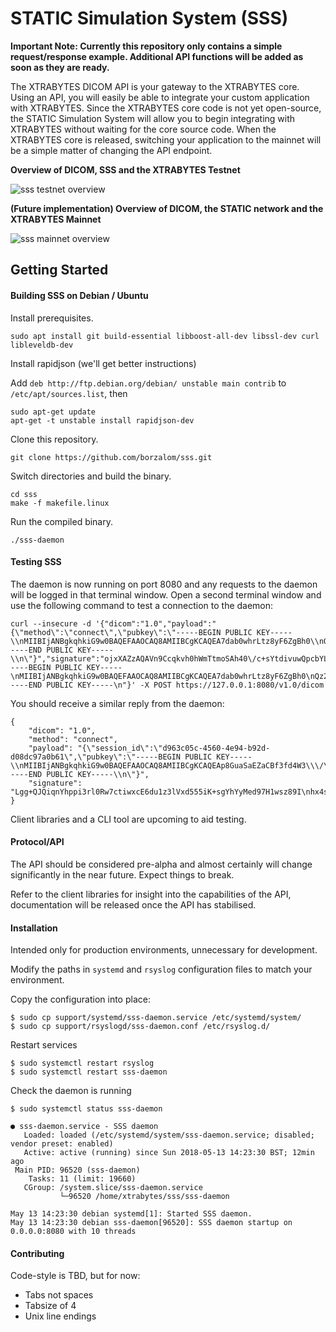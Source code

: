 # STATIC Simulation System (SSS)

**Important Note: Currently this repository only contains a simple request/response example. Additional API functions will be added as soon as they are ready.**

The XTRABYTES DICOM API is your gateway to the XTRABYTES core. Using an API, you will easily be able to integrate your custom application with XTRABYTES. Since the XTRABYTES core code is not yet open-source, the STATIC Simulation System will allow you to begin integrating with XTRABYTES without waiting for the core source code. When the XTRABYTES core is released, switching your application to the mainnet will be a simple matter of changing the API endpoint.

**Overview of DICOM, SSS and the XTRABYTES Testnet**

![sss testnet overview](https://user-images.githubusercontent.com/36036056/39969530-e265ebf2-56d4-11e8-8df6-7c49f6c7637a.png)

**(Future implementation) Overview of DICOM, the STATIC network and the XTRABYTES Mainnet**

![sss mainnet overview](https://user-images.githubusercontent.com/36036056/39969536-fcb9733e-56d4-11e8-8764-4675e42da07c.png)

## Getting Started

#### Building SSS on Debian / Ubuntu
Install prerequisites.

```
sudo apt install git build-essential libboost-all-dev libssl-dev curl libleveldb-dev
```

Install rapidjson (we'll get better instructions)

Add `deb http://ftp.debian.org/debian/ unstable main contrib` to `/etc/apt/sources.list`, then

```
sudo apt-get update
apt-get -t unstable install rapidjson-dev
```

Clone this repository.

```
git clone https://github.com/borzalom/sss.git
```

Switch directories and build the binary.

```
cd sss
make -f makefile.linux
```

Run the compiled binary.

```
./sss-daemon
```

#### Testing SSS

The daemon is now running on port 8080 and any requests to the daemon will be logged in that terminal window. Open a second terminal window and use the following command to test a connection to the daemon:

```
curl --insecure -d '{"dicom":"1.0","payload":"{\"method\":\"connect\",\"pubkey\":\"-----BEGIN PUBLIC KEY-----\\nMIIBIjANBgkqhkiG9w0BAQEFAAOCAQ8AMIIBCgKCAQEA7dab0whrLtz8yF6ZgBh0\\nQz2ph07000V3hw+XSqR7rHB\\\/07Wwe5v35TRqw2M0xKDDRAl5FYtao+0eKUeoAkP1\\nbFml7lSCWuX9zoBjB72SYhucrbFQF9MYNGjataLhhfFW7XNtUPszL4T5j64J6K1p\\n8JCbdb8KBYOnE17jTYV0uLHFFq8ONm48JBH3Z3CE\\\/AA+dwHRXGbbmqeK5iuOckEg\\nmdET6HEKsDn6ekpFPHvvMLHz6+WMQAGRcoWfBgTTtUJsV8ggt\\\/8PVK+QToIPrt6O\\n5tRFdkwlhGYOjl5eylfq2i\\\/eGY1g+lPi9P9iVeHpncd7mrWcPKMjUY1ye9x\\\/+xsn\\nqQIDAQAB\\n-----END PUBLIC KEY-----\\n\"}","signature":"ojxXAZzAQAVn9Ccqkvh0hWmTtmoSAh40\/c+sYtdivuwQpcbYLm7BrHeYDvxFFfcL\nbgjcktJCTz0SRzpHmNlc2okw4wMilMOu6f8K0o6+1J3xgbhoRA8zPgspUn+wItV2\nDr05bVEQP8UDlUODGRnJ6eBYpZzAQ3\/PzZk7zhTZPf7qVBW3d5OVUna5rYmCEA95\nRHIaMtQBzvQUGgwLUFXrUuB6HIUXqUrVXwbjeG5mrZL4Cos6RPJDBckTA0Uz8bvX\n8V3VvgIdkejWEYzScZkMGOaPU+ApBb9qMJE4PX+hkYWbLAAZ8xdLkz7y\/mkWdjni\n4EGCxnMsxMxZZ0n0GdH5XA==","pubkey":"-----BEGIN PUBLIC KEY-----\nMIIBIjANBgkqhkiG9w0BAQEFAAOCAQ8AMIIBCgKCAQEA7dab0whrLtz8yF6ZgBh0\nQz2ph07000V3hw+XSqR7rHB\/07Wwe5v35TRqw2M0xKDDRAl5FYtao+0eKUeoAkP1\nbFml7lSCWuX9zoBjB72SYhucrbFQF9MYNGjataLhhfFW7XNtUPszL4T5j64J6K1p\n8JCbdb8KBYOnE17jTYV0uLHFFq8ONm48JBH3Z3CE\/AA+dwHRXGbbmqeK5iuOckEg\nmdET6HEKsDn6ekpFPHvvMLHz6+WMQAGRcoWfBgTTtUJsV8ggt\/8PVK+QToIPrt6O\n5tRFdkwlhGYOjl5eylfq2i\/eGY1g+lPi9P9iVeHpncd7mrWcPKMjUY1ye9x\/+xsn\nqQIDAQAB\n-----END PUBLIC KEY-----\n"}' -X POST https://127.0.0.1:8080/v1.0/dicom
```

You should receive a similar reply from the daemon:

```
{
    "dicom": "1.0",
    "method": "connect",
    "payload": "{\"session_id\":\"d963c05c-4560-4e94-b92d-d08dc97a0b61\",\"pubkey\":\"-----BEGIN PUBLIC KEY-----\\nMIIBIjANBgkqhkiG9w0BAQEFAAOCAQ8AMIIBCgKCAQEAp8GuaSaEZaCBf3fd4W3\\\/\\nSKdSK6TeAwDeOc6HjgcaOEuxHtWvfq+eOUo5cLgX3od1CNAyxLs+\\\/EHwJGL1Tchj\\nK0rOMto+ITjxQp2OM2GQi05lPq5wNY4WCThr5SGqxIdHAeU8iFCcc5ZOFvpiSE6T\\ntHOs4f9gKxwDYwrcK\\\/6uEdn8NDNpDRHfNYGHYqvAnujyagy0M70OLE93fMKkF2mr\\n2zDlFZt+hUxtauJIiRBTuxNBlVtGRboUN+NDEjQt7y5RCrB+yzirSTcOonYaG+K\\\/\\nztBwECh6KYaQjfkbLSNbMil8b9SQb\\\/ch5B6Z6AH6mwIs9ePE4GPJUZqHXJQZOpi8\\n0QIDAQAB\\n-----END PUBLIC KEY-----\\n\"}",
    "signature": "Lgg+QJQiqnYhppi3rl0Rw7ctiwxcE6du1z3lVxd555iK+sgYhYyMed97H1wsz89I\nhx4sai71UlnuoyRTTQpNOIYWL8BgXOFREBXFCcRTrygMyvfI7Wcw63Xpy5V\/FZ+7\nKdXHE\/QhIsyl2KOCObGGzoUQJYD9UuXIXkrYqbJ3BMFzK\/JDyVtkp3WxkCzcfNPi\nYNpX+1pBCLld5j2CkHU9RzujX64Q8AFQcE\/DgtxOJjhWXJnqX7AxbtsBQ6YKWPiL\nmfAa+NB4uB2ghPkfZIVuancwdKXoI5wMSDN0en4BwH68OHsSn1SrhLNVJBC7f6Bx\nMPtzKuY+C\/J+1OlvamoiHg==\n"
}
```

Client libraries and a CLI tool are upcoming to aid testing.

#### Protocol/API

The API should be considered pre-alpha and almost certainly will change significantly in the near future. Expect things to break.

Refer to the client libraries for insight into the capabilities of the API, documentation will be released once the API has stabilised.

#### Installation

Intended only for production environments, unnecessary for development.

Modify the paths in `systemd` and `rsyslog` configuration files to match your environment.

Copy the configuration into place:

```
$ sudo cp support/systemd/sss-daemon.service /etc/systemd/system/
$ sudo cp support/rsyslogd/sss-daemon.conf /etc/rsyslog.d/
```

Restart services

```
$ sudo systemctl restart rsyslog
$ sudo systemctl restart sss-daemon
```

Check the daemon is running

```
$ sudo systemctl status sss-daemon

● sss-daemon.service - SSS daemon
   Loaded: loaded (/etc/systemd/system/sss-daemon.service; disabled; vendor preset: enabled)
   Active: active (running) since Sun 2018-05-13 14:23:30 BST; 12min ago
 Main PID: 96520 (sss-daemon)
    Tasks: 11 (limit: 19660)
   CGroup: /system.slice/sss-daemon.service
           └─96520 /home/xtrabytes/sss/sss-daemon

May 13 14:23:30 debian systemd[1]: Started SSS daemon.
May 13 14:23:30 debian sss-daemon[96520]: SSS daemon startup on 0.0.0.0:8080 with 10 threads
```





#### Contributing

Code-style is TBD, but for now:

- Tabs not spaces
- Tabsize of 4
- Unix line endings

